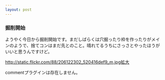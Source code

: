 ```yaml
---
layout: post
---
```

<h3>掘削開始</h3>
<p>ようやく今日から掘削開始です。まだしばらくは穴掘ったり枠を作ったりがメインのようで、捨てコンはまだ先とのこと。晴れてるうちにさっさとやったほうがいいと思うんですけど。</p>
<p><a href="http://static.flickr.com/88/206122302_520416def9_m.jpg">http://static.flickr.com/88/206122302_520416def9_m.jpg</a><a href="http://flickr.com/photos/yoshimov/206122302/">拡大</a></p>
<p><span class="error">commentプラグインは存在しません。</span> </p>
